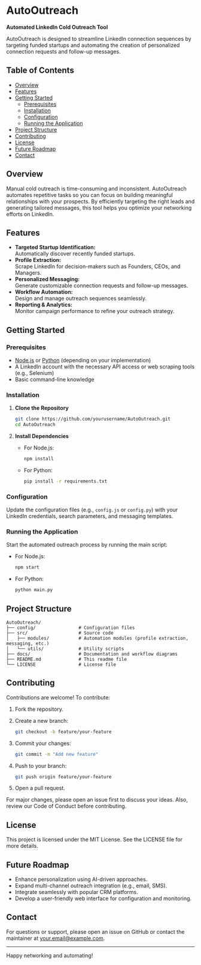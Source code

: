 # AutoOutreach

**Automated LinkedIn Cold Outreach Tool**

AutoOutreach is designed to streamline LinkedIn connection sequences by targeting funded startups and automating the creation of personalized connection requests and follow-up messages.

## Table of Contents

- [Overview](#overview)
- [Features](#features)
- [Getting Started](#getting-started)
  - [Prerequisites](#prerequisites)
  - [Installation](#installation)
  - [Configuration](#configuration)
  - [Running the Application](#running-the-application)
- [Project Structure](#project-structure)
- [Contributing](#contributing)
- [License](#license)
- [Future Roadmap](#future-roadmap)
- [Contact](#contact)

## Overview

Manual cold outreach is time-consuming and inconsistent. AutoOutreach automates repetitive tasks so you can focus on building meaningful relationships with your prospects. By efficiently targeting the right leads and generating tailored messages, this tool helps you optimize your networking efforts on LinkedIn.

## Features

- **Targeted Startup Identification:**  
  Automatically discover recently funded startups.
- **Profile Extraction:**  
  Scrape LinkedIn for decision-makers such as Founders, CEOs, and Managers.
- **Personalized Messaging:**  
  Generate customizable connection requests and follow-up messages.
- **Workflow Automation:**  
  Design and manage outreach sequences seamlessly.
- **Reporting & Analytics:**  
  Monitor campaign performance to refine your outreach strategy.

## Getting Started

### Prerequisites

- [Node.js](https://nodejs.org/) or [Python](https://www.python.org/) (depending on your implementation)
- A LinkedIn account with the necessary API access or web scraping tools (e.g., Selenium)
- Basic command-line knowledge

### Installation

1. **Clone the Repository**

   ```bash
   git clone https://github.com/yourusername/AutoOutreach.git
   cd AutoOutreach
   ```

2. **Install Dependencies**

   - For Node.js:

     ```bash
     npm install
     ```

   - For Python:

     ```bash
     pip install -r requirements.txt
     ```

### Configuration

Update the configuration files (e.g., `config.js` or `config.py`) with your LinkedIn credentials, search parameters, and messaging templates.

### Running the Application

Start the automated outreach process by running the main script:

- For Node.js:

  ```bash
  npm start
  ```

- For Python:

  ```bash
  python main.py
  ```

## Project Structure

```
AutoOutreach/
├── config/                # Configuration files
├── src/                   # Source code
│   ├── modules/           # Automation modules (profile extraction, messaging, etc.)
│   └── utils/             # Utility scripts
├── docs/                  # Documentation and workflow diagrams
├── README.md              # This readme file
└── LICENSE                # License file
```

## Contributing

Contributions are welcome! To contribute:

1. Fork the repository.
2. Create a new branch:

   ```bash
   git checkout -b feature/your-feature
   ```

3. Commit your changes:

   ```bash
   git commit -m "Add new feature"
   ```

4. Push to your branch:

   ```bash
   git push origin feature/your-feature
   ```

5. Open a pull request.

For major changes, please open an issue first to discuss your ideas. Also, review our Code of Conduct before contributing.

## License

This project is licensed under the MIT License. See the LICENSE file for more details.

## Future Roadmap

- Enhance personalization using AI-driven approaches.
- Expand multi-channel outreach integration (e.g., email, SMS).
- Integrate seamlessly with popular CRM platforms.
- Develop a user-friendly web interface for configuration and monitoring.

## Contact

For questions or support, please open an issue on GitHub or contact the maintainer at your.email@example.com.

---

Happy networking and automating!
